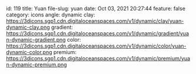 id: 119
title: Yuan 
file-slug: yuan
date: Oct 03, 2021 20:27:44
feature: false
category: icons
angle: dynamic
clay: https://3dicons.sgp1.cdn.digitaloceanspaces.com/v1/dynamic/clay/yuan-dynamic-clay.png
gradient: https://3dicons.sgp1.cdn.digitaloceanspaces.com/v1/dynamic/gradient/yuan-dynamic-gradient.png
color: https://3dicons.sgp1.cdn.digitaloceanspaces.com/v1/dynamic/color/yuan-dynamic-color.png
premium: https://3dicons.sgp1.cdn.digitaloceanspaces.com/v1/dynamic/premium/yuan-dynamic-premium.png
